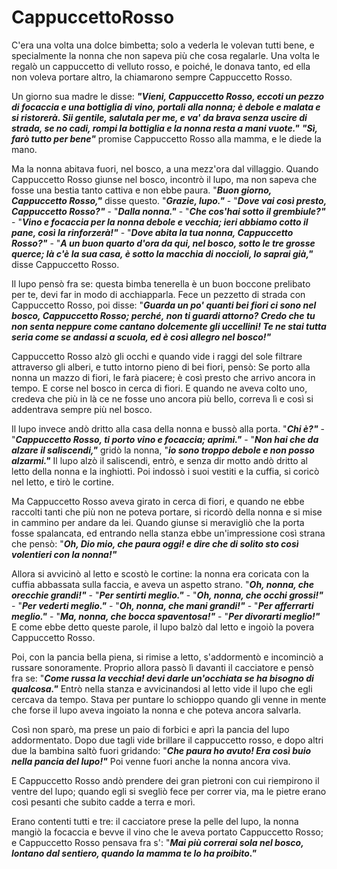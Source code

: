 # CappuccettoRosso
C'era una volta una dolce bimbetta; solo a vederla le volevan tutti bene, e specialmente la nonna che non sapeva più che cosa regalarle.
Una volta le regalò un cappuccetto di velluto rosso, e poiché‚ le donava tanto, ed ella non voleva portare altro, la chiamarono sempre Cappuccetto Rosso.

Un giorno sua madre le disse:
___"Vieni, Cappuccetto Rosso, eccoti un pezzo di focaccia e una bottiglia di vino, portali alla nonna; è debole e malata e si ristorerà.
Sii gentile, salutala per me, e va' da brava senza uscire di strada, se no cadi, rompi la bottiglia e la nonna resta a mani vuote."___ 
___"Sì, farò tutto per bene"___ promise Cappuccetto Rosso alla mamma, e le diede la mano.

Ma la nonna abitava fuori, nel bosco, a una mezz'ora dal villaggio. Quando Cappuccetto Rosso giunse nel bosco, incontrò il lupo, ma non sapeva che fosse una bestia tanto cattiva e non ebbe paura.
"___Buon giorno, Cappuccetto Rosso,"___ disse questo. "___Grazie, lupo."___ - "___Dove vai così presto, Cappuccetto Rosso?"___ - "___Dalla nonna."___ - "___Che cos'hai sotto il grembiule?"___ - "___Vino e focaccia per la nonna debole e vecchia; ieri abbiamo cotto il pane, così la rinforzerà!"___ - "___Dove abita la tua nonna, Cappuccetto Rosso?"___ - "___A un buon quarto d'ora da qui, nel bosco, sotto le tre grosse querce; là c'è la sua casa, è sotto la macchia di noccioli, lo saprai già,"___ disse Cappuccetto Rosso. 

Il lupo pensò fra se: questa bimba tenerella è un buon boccone prelibato per te, devi far in modo di acchiapparla. Fece un pezzetto di strada con Cappuccetto Rosso, poi disse: "___Guarda un po' quanti bei fiori ci sono nel bosco, Cappuccetto Rosso; perché‚ non ti guardi attorno? Credo che tu non senta neppure come cantano dolcemente gli uccellini! Te ne stai tutta seria come se andassi a scuola, ed è così allegro nel bosco!"___

Cappuccetto Rosso alzò gli occhi e quando vide i raggi del sole filtrare attraverso gli alberi, e tutto intorno pieno di bei fiori, pensò: Se porto alla nonna un mazzo di fiori, le farà piacere; è così presto che arrivo ancora in tempo. E corse nel bosco in cerca di fiori. E quando ne aveva colto uno, credeva che più in là ce ne fosse uno ancora più bello, correva lì e così si addentrava sempre più nel bosco.

Il lupo invece andò dritto alla casa della nonna e bussò alla porta. "___Chi è?"___ - "___Cappuccetto Rosso, ti porto vino e focaccia; aprimi."___ - "___Non hai che da alzare il saliscendi,"___ gridò la nonna, "___io sono troppo debole e non posso alzarmi."___ Il lupo alzò il saliscendi, entrò, e senza dir motto andò dritto al letto della nonna e la inghiottì. Poi indossò i suoi vestiti e la cuffia, si coricò nel letto, e tirò le cortine.

Ma Cappuccetto Rosso aveva girato in cerca di fiori, e quando ne ebbe raccolti tanti che più non ne poteva portare, si ricordò della nonna e si mise in cammino per andare da lei. Quando giunse si meravigliò che la porta fosse spalancata, ed entrando nella stanza ebbe un'impressione così strana che pensò: "___Oh, Dio mio, che paura oggi! e dire che di solito sto così volentieri con la nonna!"___

Allora si avvicinò al letto e scostò le cortine: la nonna era coricata con la cuffia abbassata sulla faccia, e aveva un aspetto strano. "___Oh, nonna, che orecchie grandi!"___ - "___Per sentirti meglio."___ - "___Oh, nonna, che occhi grossi!"___ - "___Per vederti meglio."___ - "___Oh, nonna, che mani grandi!"___ - "___Per afferrarti meglio."___ - "___Ma, nonna, che bocca spaventosa!"___ - "___Per divorarti meglio!"___ E come ebbe detto queste parole, il lupo balzò dal letto e ingoiò la povera Cappuccetto Rosso.


Poi, con la pancia bella piena, si rimise a letto, s'addormentò e incominciò a russare sonoramente. Proprio allora passò lì davanti il cacciatore e pensò fra se: "___Come russa la vecchia! devi darle un'occhiata se ha bisogno di qualcosa."___ Entrò nella stanza e avvicinandosi al letto vide il lupo che egli cercava da tempo. Stava per puntare lo schioppo quando gli venne in mente che forse il lupo aveva ingoiato la nonna e che poteva ancora salvarla.

Così non sparò, ma prese un paio di forbici e aprì la pancia del lupo addormentato. Dopo due tagli vide brillare il cappuccetto rosso, e dopo altri due la bambina saltò fuori gridando: "___Che paura ho avuto! Era così buio nella pancia del lupo!"___ Poi venne fuori anche la nonna ancora viva.

E Cappuccetto Rosso andò prendere dei gran pietroni con cui riempirono il ventre del lupo; quando egli si svegliò fece per correr via, ma le pietre erano così pesanti che subito cadde a terra e morì.

Erano contenti tutti e tre: il cacciatore prese la pelle del lupo, la nonna mangiò la focaccia e bevve il vino che le aveva portato Cappuccetto Rosso; e Cappuccetto Rosso pensava fra s': "___Mai più correrai sola nel bosco, lontano dal sentiero, quando la mamma te lo ha proibito."___